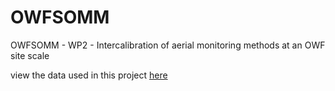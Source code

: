 # OWFSOMM
OWFSOMM - WP2 - Intercalibration of aerial monitoring methods at an OWF site scale 

view the data used in this project [here]([https://github.com/maudqueroue/OWFSOMM/tree/main/data])
